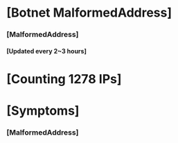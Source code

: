# [Botnet MalformedAddress]
### [MalformedAddress]
#### [Updated every 2~3 hours]

# [Counting 1278 IPs]

# [Symptoms] 
###   [MalformedAddress]
